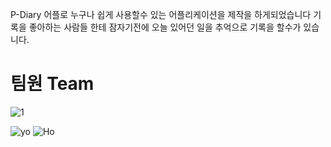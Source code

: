 P-Diary 어플로 누구나 쉽게 사용할수 있는 어플리케이션을 제작을 하게되었습니다 
기록을 좋아하는 사람들 한테 잠자기전에 오늘 있어던 일을 추억으로 기록을 할수가 있습니다.



<h1>팀원 Team</h1>

 
![1](https://user-images.githubusercontent.com/48500390/59329649-51153d00-8d2a-11e9-978b-343a5196a558.PNG)
  


<div>

 ![yo](Users\kopqr\Desktop\Ho\yo.PNG)
![Ho](https://user-images.githubusercontent.com/48500390/59330100-7c4c5c00-8d2b-11e9-90b5-c26e3a5d344c.PNG)

 </div>


